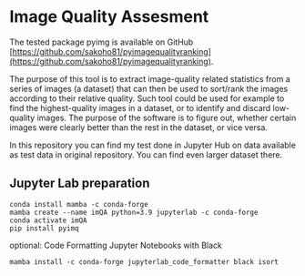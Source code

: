 # Image Quality Assesment

The tested package pyimg is available on GitHub [https://github.com/sakoho81/pyimagequalityranking](https://github.com/sakoho81/pyimagequalityranking).

The purpose of this tool is to extract image-quality related statistics from a series of images (a dataset) that can then be used to sort/rank the images according to their relative quality. Such tool could be used for example to find the highest-quality images in a dataset, or to identify and discard low-quality images. The purpose of the software is to figure out, whether certain images were clearly better than the rest in the dataset, or vice versa.

In this repository you can find my test done in Jupyter Hub on data available as test data in original repository. You can find even larger dataset there.

## Jupyter Lab preparation
```
conda install mamba -c conda-forge
mamba create --name imQA python=3.9 jupyterlab -c conda-forge
conda activate imQA
pip install pyimq
```
optional: Code Formatting Jupyter Notebooks with Black
```
mamba install -c conda-forge jupyterlab_code_formatter black isort
```
